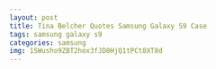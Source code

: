 ```yaml
---
layout: post
title: Tina Belcher Quotes Samsung Galaxy S9 Case
tags: samsung galaxy s9
categories: samsung
img: 1SWusho9ZBT2hox3fJD8HjQ1tPCt8XT8d
---
```

